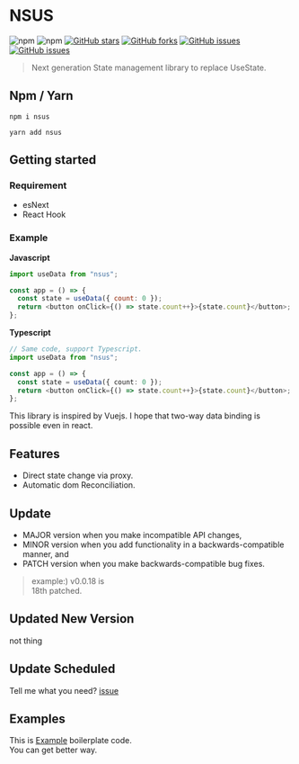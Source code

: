 # NSUS

![npm](https://img.shields.io/npm/dm/nsus?style=for-the-badge)
![npm](https://img.shields.io/npm/v/nsus?style=for-the-badge)
[![GitHub stars](https://img.shields.io/github/stars/devxian96/nsus?style=for-the-badge)](https://github.com/devxian96/nsus/stargazers)
[![GitHub forks](https://img.shields.io/github/forks/devxian96/nsus?style=for-the-badge)](https://github.com/devxian96/nsus/network)
[![GitHub issues](https://img.shields.io/github/issues/devxian96/nsus?style=for-the-badge)](https://github.com/devxian96/nsus/issues)
[![GitHub issues](https://img.shields.io/badge/license-MIT-yellow?style=for-the-badge)](https://github.com/devxian96/nsus/blob/master/LICENSE)

> Next generation State management library to replace UseState.

## Npm / Yarn

```
npm i nsus

yarn add nsus
```

## Getting started

### Requirement

- esNext
- React Hook

### Example

**Javascript**

```javascript
import useData from "nsus";

const app = () => {
  const state = useData({ count: 0 });
  return <button onClick={() => state.count++}>{state.count}</button>;
};
```

**Typescript**

```typescript
// Same code, support Typescript.
import useData from "nsus";

const app = () => {
  const state = useData({ count: 0 });
  return <button onClick={() => state.count++}>{state.count}</button>;
};
```

This library is inspired by Vuejs. I hope that two-way data binding is possible even in react.

## Features

- Direct state change via proxy.
- Automatic dom Reconciliation.

## Update

- MAJOR version when you make incompatible API changes,
- MINOR version when you add functionality in a backwards-compatible manner, and
- PATCH version when you make backwards-compatible bug fixes.

> example:)
> v0.0.18 is  
> 18th patched.

## Updated New Version

not thing

## Update Scheduled

Tell me what you need? [issue](https://github.com/devxian96/nsus/issues)

## Examples

This is [Example](https://github.com/devxian96/nsus/tree/main/test) boilerplate code.  
You can get better way.

